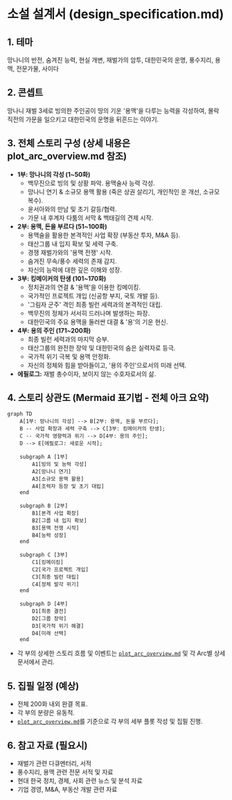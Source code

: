 # 소설 설계서 (design_specification.md)

## 1. 테마
망나니의 반전, 숨겨진 능력, 현실 개변, 재벌가의 암투, 대한민국의 운명, 풍수지리, 용맥, 전문가물, 사이다

## 2. 콘셉트
망나니 재벌 3세로 빙의한 주인공이 땅의 기운 '용맥'을 다루는 능력을 각성하여, 몰락 직전의 가문을 일으키고 대한민국의 운명을 뒤흔드는 이야기.

## 3. 전체 스토리 구성 (상세 내용은 plot_arc_overview.md 참조)

- **1부: 망나니의 각성 (1~50화)**
    - 백무진으로 빙의 및 상황 파악. 용맥술사 능력 각성.
    - 망나니 연기 & 소규모 용맥 활용 (죽은 상권 살리기, 개인적인 운 개선, 소규모 복수).
    - 윤서아와의 만남 및 초기 갈등/협력.
    - 가문 내 후계자 다툼의 서막 & 백태길의 견제 시작.
- **2부: 용맥, 돈을 부르다 (51~100화)**
    - 용맥술을 활용한 본격적인 사업 확장 (부동산 투자, M&A 등).
    - 태산그룹 내 입지 확보 및 세력 구축.
    - 경쟁 재벌가와의 '용맥 전쟁' 시작.
    - 숨겨진 무속/풍수 세력의 존재 감지.
    - 자신의 능력에 대한 깊은 이해와 성장.
- **3부: 킹메이커의 탄생 (101~170화)**
    - 정치권과의 연결 & '용맥'을 이용한 킹메이킹.
    - 국가적인 프로젝트 개입 (신공항 부지, 국토 개발 등).
    - '그림자 군주' 격인 최종 빌런 세력과의 본격적인 대립.
    - 백무진의 정체가 서서히 드러나며 발생하는 파장.
    - 대한민국의 주요 용맥을 둘러싼 대결 & '용'의 기운 현신.
- **4부: 용의 주인 (171~200화)**
    - 최종 빌런 세력과의 마지막 승부.
    - 태산그룹의 완전한 장악 및 대한민국의 숨은 실력자로 등극.
    - 국가적 위기 극복 및 용맥 안정화.
    - 자신의 정체와 힘을 받아들이고, '용의 주인'으로서의 미래 선택.
- **에필로그:** 재벌 총수이자, 보이지 않는 수호자로서의 삶.

## 4. 스토리 상관도 (Mermaid 표기법 - 전체 아크 요약)
```mermaid
graph TD
    A[1부: 망나니의 각성] --> B[2부: 용맥, 돈을 부르다];
    B -- 사업 확장과 세력 구축 --> C[3부: 킹메이커의 탄생];
    C -- 국가적 영향력과 위기 --> D[4부: 용의 주인];
    D --> E[에필로그: 새로운 시작];

    subgraph A [1부]
        A1[빙의 및 능력 각성]
        A2[망나니 연기]
        A3[소규모 용맥 활용]
        A4[조력자 등장 및 초기 대립]
    end

    subgraph B [2부]
        B1[본격 사업 확장]
        B2[그룹 내 입지 확보]
        B3[용맥 전쟁 시작]
        B4[능력 성장]
    end

    subgraph C [3부]
        C1[킹메이킹]
        C2[국가 프로젝트 개입]
        C3[최종 빌런 대립]
        C4[정체 발각 위기]
    end

    subgraph D [4부]
        D1[최종 결전]
        D2[그룹 장악]
        D3[국가적 위기 해결]
        D4[미래 선택]
    end
```
* 각 부의 상세한 스토리 흐름 및 이벤트는 [`plot_arc_overview.md`](novels/YONGMAEK01_재벌%203세는%20용맥술사/plot_arc_overview.md) 및 각 Arc별 상세 문서에서 관리.

## 5. 집필 일정 (예상)
- 전체 200화 내외 완결 목표.
- 각 부의 분량은 유동적.
- [`plot_arc_overview.md`](novels/YONGMAEK01_재벌%203세는%20용맥술사/plot_arc_overview.md)를 기준으로 각 부의 세부 플롯 작성 및 집필 진행.

## 6. 참고 자료 (필요시)
- 재벌가 관련 다큐멘터리, 서적
- 풍수지리, 용맥 관련 전문 서적 및 자료
- 현대 한국 정치, 경제, 사회 관련 뉴스 및 분석 자료
- 기업 경영, M&A, 부동산 개발 관련 자료